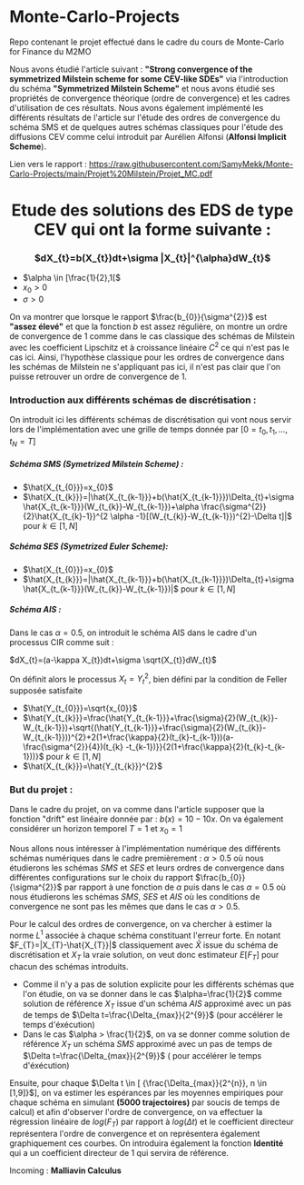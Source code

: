 # Monte-Carlo-Projects
Repo contenant le projet effectué dans le cadre du cours de Monte-Carlo for Finance du M2MO

Nous avons étudié l'article suivant : **"Strong convergence of the symmetrized
Milstein scheme for some CEV-like SDEs"** via l'introduction du schéma **"Symmetrized Milstein Scheme"** et nous avons étudié ses propriétés de convergence théorique (ordre de convergence) et les cadres d'utilisation de ces résultats. Nous avons également implémenté les différents résultats de l'article sur l'étude des ordres de convergence du schéma SMS et de quelques autres schémas classiques pour l'étude des diffusions CEV comme celui introduit par Aurélien Alfonsi (**Alfonsi Implicit Scheme**).

Lien vers le rapport : https://raw.githubusercontent.com/SamyMekk/Monte-Carlo-Projects/main/Projet%20Milstein/Projet_MC.pdf

<h1> <center >Etude des solutions des EDS de type CEV qui ont la forme suivante : </center> </h1>




<h3> <center> $dX_{t}=b(X_{t})dt+\sigma |X_{t}|^{\alpha}dW_{t}$   </center> </h3> 

- $\alpha \in [\frac{1}{2},1[$
- $x_{0} > 0$
- $\sigma > 0$

On va montrer que lorsque le rapport $\frac{b_{0}}{\sigma^{2}}$ est $\textbf{"assez élevé"}$ et que la fonction $b$ est assez régulière, on montre un ordre de convergence de 1 comme dans le cas classique des schémas de Milstein avec les coefficient Lipschitz et à croissance linéaire $C^{2}$ ce qui n'est pas le cas ici. Ainsi, l'hypothèse classique pour les ordres de convergence dans les schémas de Milstein ne s'appliquant pas ici, il n'est pas clair que l'on puisse retrouver un ordre de convergence de 1.


<h3> Introduction aux différents schémas de discrétisation  : </h3>

On introduit ici les différents schémas de discrétisation qui vont nous servir lors de l'implémentation avec une grille de temps donnée par $[0=t_{0},t_{1},...,t_{N}=T]$

<h5> Schéma SMS (Symetrized Milstein Scheme) : </h5>

- $\hat{X_{t_{0}}}=x_{0}$
- $\hat{X_{t_{k}}}=|\hat{X_{t_{k-1}}}+b(\hat{X_{t_{k-1}}})\Delta_{t}+\sigma \hat{X_{t_{k-1}}}(W_{t_{k}}-W_{t_{k-1}})+\alpha \frac{\sigma^{2}}{2}\hat{X_{t_{k}-1}}^{2 \alpha -1}[(W_{t_{k}}-W_{t_{k-1}})^{2}-\Delta t]|$ pour $k \in [1,N]$


<h5> Schéma SES (Symetrized Euler Scheme): </h5>


- $\hat{X_{t_{0}}}=x_{0}$
- $\hat{X_{t_{k}}}=|\hat{X_{t_{k-1}}}+b(\hat{X_{t_{k-1}}})\Delta_{t}+\sigma \hat{X_{t_{k-1}}}(W_{t_{k}}-W_{t_{k-1}})|$ pour $k \in [1,N]$


<h5> Schéma AIS : </h5>

Dans le cas $\alpha=0.5$, on introduit le schéma AIS dans le cadre d'un processus CIR comme suit :

$dX_{t}=(a-\kappa X_{t})dt+\sigma \sqrt{X_{t}}dW_{t}$

On définit alors le processus $X_{t}=Y_{t}^{2}$, bien défini par la condition de Feller supposée satisfaite

- $\hat{Y_{t_{0}}}=\sqrt{x_{0}}$
- $\hat{Y_{t_{k}}}=\frac{\hat{Y_{t_{k-1}}}+\frac{\sigma}{2}(W_{t_{k}}-W_{t_{k-1}})+\sqrt{(\hat{Y_{t_{k-1}}}+\frac{\sigma}{2}(W_{t_{k}}-W_{t_{k-1}}))^{2}+2(1+\frac{\kappa}{2}(t_{k}-t_{k-1}))(a-\frac{\sigma^{2}}{4})(t_{k} -t_{k-1})}}{2(1+\frac{\kappa}{2}(t_{k}-t_{k-1}))}$  pour $k \in [1,N]$
- $\hat{X_{t_{k}}}=\hat{Y_{t_{k}}}^{2}$ 



<h3> But du projet : </h3>

Dans le cadre du projet, on va comme dans l'article supposer que la fonction "drift" est linéaire donnée par : $b(x)=10-10x$. On va également considérer un horizon temporel $T=1$ et $x_{0}=1$

Nous allons nous intéresser à l'implémentation numérique des différents schémas numériques dans le cadre premièrement : $\alpha >0.5$ où nous étudierons les schémas $SMS$ et $SES$ et leurs ordres de convergence dans différentes configurations sur le choix du rapport $\frac{b_{0}}{\sigma^{2}}$ par rapport à  une fonction de $\alpha$ puis dans le cas $\alpha=0.5$ où nous étudierons les schémas $SMS$, $SES$ et $AIS$ où les conditions de convergence ne sont pas les mêmes que dans le cas $\alpha > 0.5$.

Pour le calcul des ordres de convergence, on va chercher à estimer la norme $L^{1}$ associée à chaque schéma constituant l'erreur forte. En notant $F_{T}=|X_{T}-\hat{X_{T}}|$ classiquement avec $\hat{X}$ issue du schéma de discrétisation et $X_{T}$ la vraie solution, on veut donc estimateur $E[F_{T}]$ pour chacun des schémas introduits.


- Comme il n'y a pas de solution explicite pour les différents schémas que l'on étudie, on va se donner dans le cas $\alpha=\frac{1}{2}$ comme solution de référence $X_{T}$ issue d'un schéma $AIS$ approximé avec un pas de temps de $\Delta t=\frac{\Delta_{max}}{2^{9}}$ (pour accélérer le temps d'éxécution)
- Dans le cas $\alpha > \frac{1}{2}$, on va se donner  comme solution de référence $X_{T}$ un schéma $SMS$ approximé avec un pas de temps de $\Delta t=\frac{\Delta_{max}}{2^{9}}$ ( pour accélérer le temps d'éxécution)

Ensuite, pour chaque $\Delta t \in [ {\frac{\Delta_{max}}{2^{n}}, n \in [1,9]}$], on va estimer les espérances par les moyennes empiriques pour chaque schéma en simulant **(5000 trajectoires)** par soucis de temps de calcul) et afin d'observer l'ordre de convergence, on va effectuer la régression linéaire de $log(F_{T})$ par rapport à $log(\Delta t)$ et le coefficient directeur représentera l'ordre de convergence et on représentera également graphiquement ces courbes. On introduira également la fonction **Identité** qui a un coefficient directeur de 1 qui servira de référence.














Incoming : **Malliavin Calculus**
